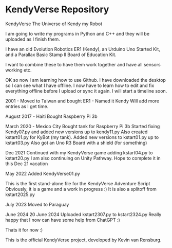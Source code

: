 # KendyVerse Repository
KendyVerse
The Universe of Kendy my Robot

I am going to write my programs in Python and C++ and they will be uploaded as I finish them.

I have an old Evolution Robotics ER1 (Kendy), an Urduino Uno Started Kit, and a Parallax Basic Stamp ll Board of Education Kit.

I want to combine these to have them work together and have all sensors working etc.

OK so now I am learning how to use Github. I have downloaded the desktop so I can see what I have offline. I now have to learn how to edit and fix everything offline before I upload or sync it again. I will start a timeline soon.

2001 - Moved to Taiwan and bought ER1 - Named it Kendy Will add more entries as I get time.

August 2017 - Haiti Bought Raspberry Pi 3b

March 2020 - Mexico City Bought tank for Raspberry Pi 3b Started fixing Kendy07.py and added new versions up to kendy11.py Also created kstart01.py for KyBot (my tank). Added new versions to kstart01.py up to kstart03.py Also got an Uno R3 Board with a shield (for something)

Dec 2021 Continued with my KendyVerse game adding kstart04.py to kstart20.py I am also continuing on Unity Pathway. Hope to complete it in this Dec 21 vacation

May 2022 Added KendyVerse01.py

This is the first stand-alone file for the KendyVerse Adventure Script Obviously, it is a game and a work in progress :) It is also a splitoff from kstart2025.py

July 2023 Moved to Paraguay

June 2024 20 June 2024 Uploaded kstart2307.py to kstart2324.py Really happy that I now can have some help from ChatGPT :)

Thats it for now :)

This is the official KendyVerse project, developed by Kevin van Rensburg.